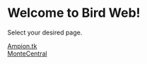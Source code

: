 # Welcome to Bird Web!
Select your desired page.

[Ampion.tk](http://v2.birdone.click/birdweb/ampiontk)<br>
[MonteCentral](http://v2.birdone.click/birdweb/montecentral)